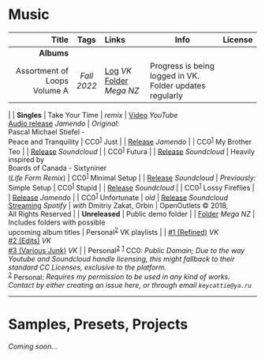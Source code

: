 # Music
Title | Tags | Links | Info | License
----:|:---:|:--- | --- |:---
| **Albums** |
Assortment of Loops <br/>Volume A | *Fall <br/>2022* | [Log](https://vk.com/loeen?w=wall211522269_7447) *VK* <br/>[Folder](https://mega.nz/folder/r8gBnaBJ#mtrIVSJirv7LYWuFFogPSw) *Mega NZ* | Progress is being logged in VK. <br/>Folder updates regularly | |
|
| **Singles** |
Take Your Time | *remix* | [Video](https://www.youtube.com/watch?v=aEy2o1jxk_I) *YouTube*<br/>[Audio release](https://www.jamendo.com/track/1629201/patch-plot-take-your-time-peace-and-tranquility-remixed) *Jamendo* | *Original:* <br/>Pascal Michael Stiefel - <br/>Peace and Tranquility | CC0<sup>[1](#CC0note)</sup>
Just | | [Release](https://www.jamendo.com/track/1621703/patch-plot-just) *Jamendo* | | CC0<sup>[1](#CC0note)</sup>
My Brother Teo | | [Release](https://soundcloud.com/keycattie/effffff4) *Soundcloud* | | CC0<sup>[1](#CC0note)</sup>
Futura | | [Release](https://soundcloud.com/keycattie/patch-plot-futura) *Soundcloud* | Heavily inspired by <br/> Boards of Canada -  Sixtyniner <br/>(*Life Form Remix*) | CC0<sup>[1](#CC0note)</sup>
Minimal Setup | | [Release](https://soundcloud.com/keycattie/patch-plot-minimal-setup) *Soundcloud* | *Previously:* Simple Setup | CC0<sup>[1](#CC0note)</sup>
Stupid | | [Release](https://soundcloud.com/keycattie/stupid) *Soundcloud* | | CC0<sup>[1](#CC0note)</sup>
Lossy Fireflies | | [Release](https://www.jamendo.com/track/1646853/patch-plot-lossy-fireflies) *Jamendo* | | CC0<sup>[1](#CC0note)</sup>
Unfortunate | *old* | [Release](https://soundcloud.com/openoutlets/dmitriy-zakat-x-john-loeen-x) *Soundcloud*<br/>[Streaming](https://open.spotify.com/track/2o2dC4BdDuegK3H9RdPv33?si=AxESxet2RsSO8Gkww12pYw) *Spotify* | *with* Dmitriy Zakat, Orbin | OpenOutlets &copy; 2018,<br/>All Rights Reserved
|
| **Unreleased** |
Public demo folder | | [Folder](https://mega.nz/folder/ng5R1KBB#QTdM8PfNLq7wujo2G7cHUg) *Mega NZ* | Includes folders with possible <br/>upcoming album titles | Personal<sup>[2](#demonote)</sup>
VK playlists | | [#1 (Refined)](https://vk.com/music/playlist/211522269_168_41d817094e442d56e7) *VK*<br/>[#2 (Edits)](https://vk.com/music/playlist/211522269_163_a6172d38e49bea71a2) *VK*<br/>[#3 (Various Junk)](https://vk.com/music/playlist/211522269_75_542f6197e2c60ecb16) *VK* | | Personal<sup>[2](#demonote)</sup>
<sup>[1](#CC0note)</sup>
<a name="CC0note">CC0</a>: *Public Domain; Due to the way Youtube and Soundcloud handle licensing, this might fallback to their standard CC Licenses, exclusive to the platform.*<br/>
<sup>[2](#demonote)</sup>
<a name="demonote">Personal</a>: *Requires my permission to be used in any kind of works. Contact by either creating an issue here, or through email `keycattie@ya.ru`*

***
# Samples, Presets, Projects
*Coming soon...*
